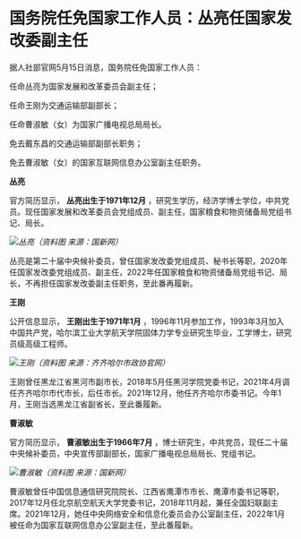 # 国务院任免国家工作人员：丛亮任国家发改委副主任

据人社部官网5月15日消息，国务院任免国家工作人员：

任命丛亮为国家发展和改革委员会副主任；

任命王刚为交通运输部副部长；

任命曹淑敏（女）为国家广播电视总局局长。

免去戴东昌的交通运输部副部长职务；

免去曹淑敏（女）的国家互联网信息办公室副主任职务。

**丛亮**

官方简历显示， **丛亮出生于1971年12月**
，研究生学历，经济学博士学位，中共党员。现任国家发展和改革委员会党组成员、副主任，国家粮食和物资储备局党组书记、局长。

![](https://inews.gtimg.com/om_bt/Otr40jWjrAEV0zZVlU-d9ejVHVRmr6SZiXVMIrvmonbk8AA/1000)_丛亮（资料图
来源：国新网）_

丛亮是第二十届中央候补委员，曾任国家发改委党组成员、秘书长等职，2020年任国家发改委党组成员、副主任，2022年任国家粮食和物资储备局党组书记、局长，不再担任国家发改委副主任职务，至此番再履新。

**王刚**

公开信息显示， **王刚出生于1971年1月**
，1996年11月参加工作，1993年3月加入中国共产党，哈尔滨工业大学航天学院固体力学专业研究生毕业，工学博士，研究员级高级工程师。

![](https://inews.gtimg.com/om_bt/OArHIio7vmPtNd9x7L7l0cCUpaz48ofkVtVNFwiDrRKXoAA/1000)_王刚（资料图
来源：齐齐哈尔市政协官网）_

王刚曾任黑龙江省黑河市副市长，2018年5月任黑河学院党委书记，2021年4月调任齐齐哈尔市代市长，后任市长。2021年12月，他任齐齐哈尔市委书记。今年1月，王刚当选黑龙江省副省长，至此番履新。

**曹淑敏**

官方简历显示， **曹淑敏出生于1966年7月** ，博士研究生，中共党员，现任二十届中央候补委员，中央宣传部副部长，国家广播电视总局局长、党组书记。

![](https://inews.gtimg.com/om_bt/O5nSdWu4WBGe2-xOLp9VJ7khD9KvvT5XlAiv6XYvYaSL0AA/1000)_曹淑敏（资料图
来源：国新网）_

曹淑敏曾任中国信息通信研究院院长、江西省鹰潭市市长、鹰潭市委书记等职，2017年12月任北京航空航天大学党委书记，2018年11月起，兼任全国妇联副主席。2021年12月，她任中央网络安全和信息化委员会办公室副主任，2022年1月被任命为国家互联网信息办公室副主任，至此番履新。

